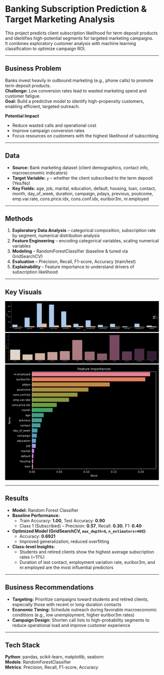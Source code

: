 # **Banking Subscription Prediction & Target Marketing Analysis**

This project predicts client subscription likelihood for term deposit products and identifies high-potential segments for targeted marketing campaigns.  
It combines exploratory customer analysis with machine learning classification to optimize campaign ROI.

---

## **Business Problem**
Banks invest heavily in outbound marketing (e.g., phone calls) to promote term deposit products.  
**Challenge:** Low conversion rates lead to wasted marketing spend and customer fatigue.  
**Goal:** Build a predictive model to identify high-propensity customers, enabling efficient, targeted outreach.

**Potential Impact**
- Reduce wasted calls and operational cost
- Improve campaign conversion rates
- Focus resources on customers with the highest likelihood of subscribing

---

## **Data**
- **Source:** Bank marketing dataset (client demographics, contact info, macroeconomic indicators)
- **Target Variable:** `y` – whether the client subscribed to the term deposit (Yes/No)
- **Key Fields:** age, job, marital, education, default, housing, loan, contact, month, day_of_week, duration, campaign, pdays, previous, poutcome, emp.var.rate, cons.price.idx, cons.conf.idx, euribor3m, nr.employed

---

## **Methods**
1. **Exploratory Data Analysis** – categorical composition, subscription rate by segment, numerical distribution analysis  
2. **Feature Engineering** – encoding categorical variables, scaling numerical variables  
3. **Modeling** – RandomForestClassifier (baseline & tuned via GridSearchCV)  
4. **Evaluation** – Precision, Recall, F1-score, Accuracy (train/test)  
5. **Explainability** – Feature importance to understand drivers of subscription likelihood

---

## **Key Visuals**
<img src="images/job_subscription_count.png" width="640">
<img src="images/job_subscription_rate.png" width="640">
<img src="images/feature_importance.png" width="640">

---

## **Results**
- **Model:** Random Forest Classifier
- **Baseline Performance:**  
  - Train Accuracy: **1.00**, Test Accuracy: **0.90**  
  - Class 1 (Subscribed) – Precision: **0.57**, Recall: **0.30**, F1: **0.40**
- **Optimized Model (GridSearchCV, `max_depth=6`, `n_estimators=400`):**  
  - Accuracy: **0.6921**  
  - Improved generalization; reduced overfitting
- **Class-level Insights:**  
  - Students and retired clients show the highest average subscription rates (~11%)  
  - Duration of last contact, employment variation rate, euribor3m, and nr.employed are the most influential predictors

---

## **Business Recommendations**
- **Targeting:** Prioritize campaigns toward students and retired clients, especially those with recent or long-duration contacts  
- **Economic Timing:** Schedule outreach during favorable macroeconomic conditions (e.g., low unemployment, higher euribor3m rates)  
- **Campaign Design:** Shorten call lists to high-probability segments to reduce operational load and improve customer experience

---

## **Tech Stack**
**Python**: pandas, scikit-learn, matplotlib, seaborn  
**Models**: RandomForestClassifier  
**Metrics**: Precision, Recall, F1-score, Accuracy


